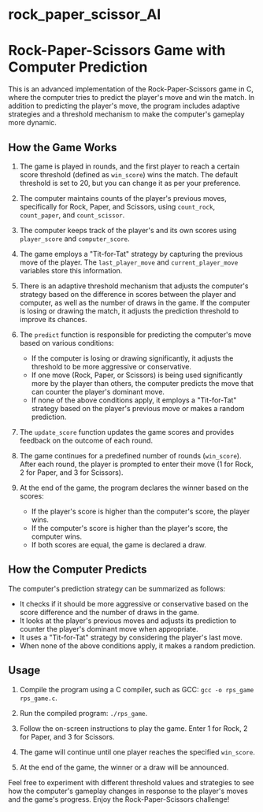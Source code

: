 # rock_paper_scissor_AI
# Rock-Paper-Scissors Game with Computer Prediction

This is an advanced implementation of the Rock-Paper-Scissors game in C, where the computer tries to predict the player's move and win the match. In addition to predicting the player's move, the program includes adaptive strategies and a threshold mechanism to make the computer's gameplay more dynamic.

## How the Game Works

1. The game is played in rounds, and the first player to reach a certain score threshold (defined as `win_score`) wins the match. The default threshold is set to 20, but you can change it as per your preference.

2. The computer maintains counts of the player's previous moves, specifically for Rock, Paper, and Scissors, using `count_rock`, `count_paper`, and `count_scissor`.

3. The computer keeps track of the player's and its own scores using `player_score` and `computer_score`.

4. The game employs a "Tit-for-Tat" strategy by capturing the previous move of the player. The `last_player_move` and `current_player_move` variables store this information.

5. There is an adaptive threshold mechanism that adjusts the computer's strategy based on the difference in scores between the player and computer, as well as the number of draws in the game. If the computer is losing or drawing the match, it adjusts the prediction threshold to improve its chances.

6. The `predict` function is responsible for predicting the computer's move based on various conditions:
   - If the computer is losing or drawing significantly, it adjusts the threshold to be more aggressive or conservative.
   - If one move (Rock, Paper, or Scissors) is being used significantly more by the player than others, the computer predicts the move that can counter the player's dominant move.
   - If none of the above conditions apply, it employs a "Tit-for-Tat" strategy based on the player's previous move or makes a random prediction.

7. The `update_score` function updates the game scores and provides feedback on the outcome of each round.

8. The game continues for a predefined number of rounds (`win_score`). After each round, the player is prompted to enter their move (1 for Rock, 2 for Paper, and 3 for Scissors).

9. At the end of the game, the program declares the winner based on the scores:
   - If the player's score is higher than the computer's score, the player wins.
   - If the computer's score is higher than the player's score, the computer wins.
   - If both scores are equal, the game is declared a draw.

## How the Computer Predicts

The computer's prediction strategy can be summarized as follows:

- It checks if it should be more aggressive or conservative based on the score difference and the number of draws in the game.
- It looks at the player's previous moves and adjusts its prediction to counter the player's dominant move when appropriate.
- It uses a "Tit-for-Tat" strategy by considering the player's last move.
- When none of the above conditions apply, it makes a random prediction.

## Usage

1. Compile the program using a C compiler, such as GCC: `gcc -o rps_game rps_game.c`.

2. Run the compiled program: `./rps_game`.

3. Follow the on-screen instructions to play the game. Enter 1 for Rock, 2 for Paper, and 3 for Scissors.

4. The game will continue until one player reaches the specified `win_score`.

5. At the end of the game, the winner or a draw will be announced.

Feel free to experiment with different threshold values and strategies to see how the computer's gameplay changes in response to the player's moves and the game's progress. Enjoy the Rock-Paper-Scissors challenge!
